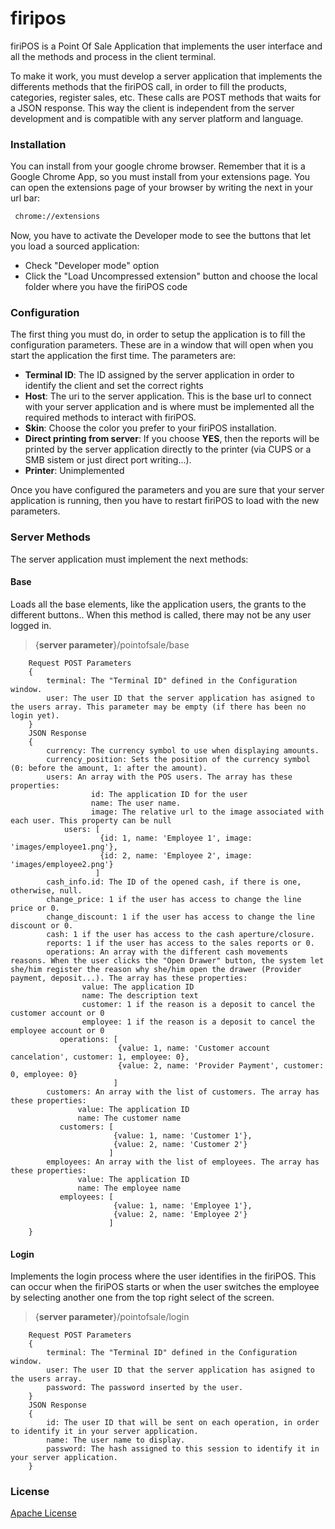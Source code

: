 # firipos

firiPOS is a Point Of Sale Application that implements the user interface and all the methods and process in the client terminal.

To make it work, you must develop a server application that implements the differents methods that the firiPOS call, in order to fill the products, categories, register sales, etc. These calls are POST methods that waits for a JSON response. This way the client is independent from the server development and is compatible with any server platform and language.

### Installation
You can install from your google chrome browser. Remember that it is a Google Chrome App, so you must install from your extensions page. You can open the extensions page of your browser by writing the next in your url bar:
```sh
 chrome://extensions
```
Now, you have to activate the Developer mode to see the buttons that let you load a sourced application:
- Check "Developer mode" option
- Click the "Load Uncompressed extension" button and choose the local folder where you have the firiPOS code

### Configuration
The first thing you must do, in order to setup the application is to fill the configuration parameters. These are in a window that will open when you start the application the first time. The parameters are:

- **Terminal ID**: The ID assigned by the server application in order to identify the client and set the correct rights
- **Host**: The uri to the server application. This is the base url to connect with your server application and is where must be implemented all the required methods to interact with firiPOS.
- **Skin**: Choose the color you prefer to your firiPOS installation.
- **Direct printing from server**: If you choose **YES**, then the reports will be printed by the server application directly to the printer (via CUPS or a SMB sistem or just direct port writing...).
- **Printer**: Unimplemented

Once you have configured the parameters and you are sure that your server application is running, then you have to restart firiPOS to load with the new parameters.

### Server Methods
The server application must implement the next methods:

#### Base
Loads all the base elements, like the application users, the grants to the different buttons.. When this method is called, there may not be any user logged in. 
> {**server parameter**}/pointofsale/base

        Request POST Parameters
        {
            terminal: The "Terminal ID" defined in the Configuration window. 
            user: The user ID that the server application has asigned to the users array. This parameter may be empty (if there has been no login yet).
        }
        JSON Response
        {
            currency: The currency symbol to use when displaying amounts.
            currency_position: Sets the position of the currency symbol (0: before the amount, 1: after the amount).
            users: An array with the POS users. The array has these properties:
                      id: The application ID for the user
                      name: The user name.
                      image: The relative url to the image associated with each user. This property can be null
                users: [
                        {id: 1, name: 'Employee 1', image: 'images/employee1.png'},
                        {id: 2, name: 'Employee 2', image: 'images/employee2.png'}
                       ]
            cash_info.id: The ID of the opened cash, if there is one, otherwise, null.
            change_price: 1 if the user has access to change the line price or 0.
            change_discount: 1 if the user has access to change the line discount or 0.
            cash: 1 if the user has access to the cash aperture/closure.
            reports: 1 if the user has access to the sales reports or 0.
            operations: An array with the different cash movements reasons. When the user clicks the "Open Drawer" button, the system let she/him register the reason why she/him open the drawer (Provider payment, deposit...). The array has these properties:
                    value: The application ID
                    name: The description text
                    customer: 1 if the reason is a deposit to cancel the customer account or 0
                    employee: 1 if the reason is a deposit to cancel the employee account or 0
               operations: [
                            {value: 1, name: 'Customer account cancelation', customer: 1, employee: 0},
                            {value: 2, name: 'Provider Payment', customer: 0, employee: 0}
                           ]
            customers: An array with the list of customers. The array has these properties:
                   value: The application ID
                   name: The customer name
               customers: [
                           {value: 1, name: 'Customer 1'},
                           {value: 2, name: 'Customer 2'}
                          ]
            employees: An array with the list of employees. The array has these properties:
                   value: The application ID
                   name: The employee name
               employees: [
                           {value: 1, name: 'Employee 1'},
                           {value: 2, name: 'Employee 2'}
                          ]
        }

#### Login
Implements the login process where the user identifies in the firiPOS. This can occur when the firiPOS starts or when the user switches the employee by selecting another one from the top right select of the screen.
> {**server parameter**}/pointofsale/login

        Request POST Parameters
        {
            terminal: The "Terminal ID" defined in the Configuration window. 
            user: The user ID that the server application has asigned to the users array.
            password: The password inserted by the user.
        }
        JSON Response
        {
            id: The user ID that will be sent on each operation, in order to identify it in your server application.
            name: The user name to display.
            password: The hash assigned to this session to identify it in your server application.
        }

### License
[Apache License]

[//]: #

[Apache License]: <http://www.apache.org/licenses/>
